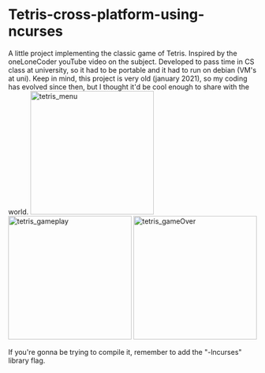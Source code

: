 # Tetris-cross-platform-using-ncurses
A little project implementing the classic game of Tetris. Inspired by the oneLoneCoder youTube video on the subject.
Developed to pass time in CS class at university, so it had to be portable and it had to run on debian (VM's at uni).
Keep in mind, this project is very old (january 2021), so my coding has evolved since then, but I thought it'd be cool enough to share with the world.
<img width="250" alt="tetris_menu" src="https://user-images.githubusercontent.com/81037885/148267371-067c4bf0-4506-47ab-a044-36915818144f.png">
<img width="250" alt="tetris_gameplay" src="https://user-images.githubusercontent.com/81037885/148267401-f823f807-6349-4b6b-a22e-116d94207f58.png">
<img width="250" alt="tetris_gameOver" src="https://user-images.githubusercontent.com/81037885/148267414-688fca80-59ae-4d4a-8b82-cb9f5082fec0.png">


If you're gonna be trying to compile it, remember to add the "-lncurses" library flag.
